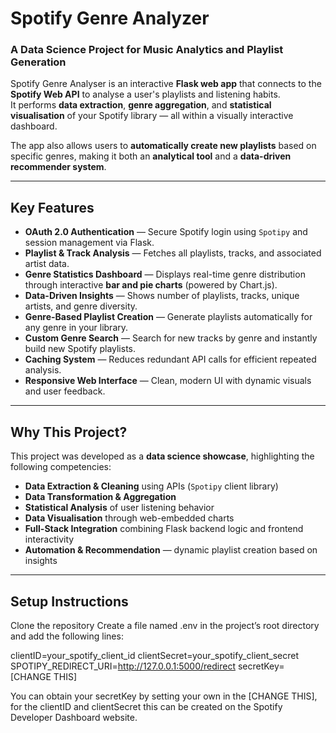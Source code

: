 # Spotify Genre Analyzer

### A Data Science Project for Music Analytics and Playlist Generation

Spotify Genre Analyser is an interactive **Flask web app** that connects to the **Spotify Web API** to analyse a user's playlists and listening habits.  
It performs **data extraction**, **genre aggregation**, and **statistical visualisation** of your Spotify library — all within a visually interactive dashboard.

The app also allows users to **automatically create new playlists** based on specific genres, making it both an **analytical tool** and a **data-driven recommender system**.

---

## Key Features

- **OAuth 2.0 Authentication** — Secure Spotify login using `Spotipy` and session management via Flask.
- **Playlist & Track Analysis** — Fetches all playlists, tracks, and associated artist data.
- **Genre Statistics Dashboard** — Displays real-time genre distribution through interactive **bar and pie charts** (powered by Chart.js).
- **Data-Driven Insights** — Shows number of playlists, tracks, unique artists, and genre diversity.
- **Genre-Based Playlist Creation** — Generate playlists automatically for any genre in your library.
- **Custom Genre Search** — Search for new tracks by genre and instantly build new Spotify playlists.
- **Caching System** — Reduces redundant API calls for efficient repeated analysis.
- **Responsive Web Interface** — Clean, modern UI with dynamic visuals and user feedback.

---

## Why This Project?

This project was developed as a **data science showcase**, highlighting the following competencies:

- **Data Extraction & Cleaning** using APIs (`Spotipy` client library)
- **Data Transformation & Aggregation**
- **Statistical Analysis** of user listening behavior
- **Data Visualisation** through web-embedded charts
- **Full-Stack Integration** combining Flask backend logic and frontend interactivity
- **Automation & Recommendation** — dynamic playlist creation based on insights

---

## Setup Instructions
Clone the repository
Create a file named .env in the project’s root directory and add the following lines:

clientID=your_spotify_client_id
clientSecret=your_spotify_client_secret
SPOTIPY_REDIRECT_URI=http://127.0.0.1:5000/redirect
secretKey= [CHANGE THIS]

You can obtain your secretKey by setting your own in the [CHANGE THIS], for the clientID and clientSecret this can be created on the Spotify Developer Dashboard website.
